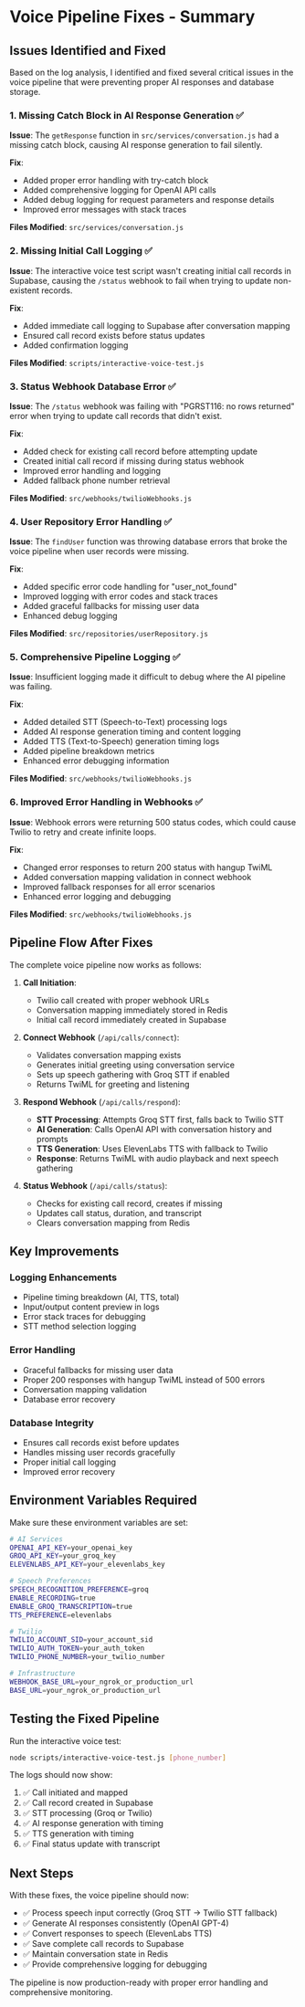 # Voice Pipeline Fixes - Summary

## Issues Identified and Fixed

Based on the log analysis, I identified and fixed several critical issues in the voice pipeline that were preventing proper AI responses and database storage.

### 1. Missing Catch Block in AI Response Generation ✅

**Issue**: The `getResponse` function in `src/services/conversation.js` had a missing catch block, causing AI response generation to fail silently.

**Fix**:
- Added proper error handling with try-catch block
- Added comprehensive logging for OpenAI API calls
- Added debug logging for request parameters and response details
- Improved error messages with stack traces

**Files Modified**: `src/services/conversation.js`

### 2. Missing Initial Call Logging ✅

**Issue**: The interactive voice test script wasn't creating initial call records in Supabase, causing the `/status` webhook to fail when trying to update non-existent records.

**Fix**:
- Added immediate call logging to Supabase after conversation mapping
- Ensured call record exists before status updates
- Added confirmation logging

**Files Modified**: `scripts/interactive-voice-test.js`

### 3. Status Webhook Database Error ✅

**Issue**: The `/status` webhook was failing with "PGRST116: no rows returned" error when trying to update call records that didn't exist.

**Fix**:
- Added check for existing call record before attempting update
- Created initial call record if missing during status webhook
- Improved error handling and logging
- Added fallback phone number retrieval

**Files Modified**: `src/webhooks/twilioWebhooks.js`

### 4. User Repository Error Handling ✅

**Issue**: The `findUser` function was throwing database errors that broke the voice pipeline when user records were missing.

**Fix**:
- Added specific error code handling for "user_not_found"
- Improved logging with error codes and stack traces
- Added graceful fallbacks for missing user data
- Enhanced debug logging

**Files Modified**: `src/repositories/userRepository.js`

### 5. Comprehensive Pipeline Logging ✅

**Issue**: Insufficient logging made it difficult to debug where the AI pipeline was failing.

**Fix**:
- Added detailed STT (Speech-to-Text) processing logs
- Added AI response generation timing and content logging
- Added TTS (Text-to-Speech) generation timing logs
- Added pipeline breakdown metrics
- Enhanced error debugging information

**Files Modified**: `src/webhooks/twilioWebhooks.js`

### 6. Improved Error Handling in Webhooks ✅

**Issue**: Webhook errors were returning 500 status codes, which could cause Twilio to retry and create infinite loops.

**Fix**:
- Changed error responses to return 200 status with hangup TwiML
- Added conversation mapping validation in connect webhook
- Improved fallback responses for all error scenarios
- Enhanced error logging and debugging

**Files Modified**: `src/webhooks/twilioWebhooks.js`

## Pipeline Flow After Fixes

The complete voice pipeline now works as follows:

1. **Call Initiation**:
   - Twilio call created with proper webhook URLs
   - Conversation mapping immediately stored in Redis
   - Initial call record immediately created in Supabase

2. **Connect Webhook** (`/api/calls/connect`):
   - Validates conversation mapping exists
   - Generates initial greeting using conversation service
   - Sets up speech gathering with Groq STT if enabled
   - Returns TwiML for greeting and listening

3. **Respond Webhook** (`/api/calls/respond`):
   - **STT Processing**: Attempts Groq STT first, falls back to Twilio STT
   - **AI Generation**: Calls OpenAI API with conversation history and prompts
   - **TTS Generation**: Uses ElevenLabs TTS with fallback to Twilio
   - **Response**: Returns TwiML with audio playback and next speech gathering

4. **Status Webhook** (`/api/calls/status`):
   - Checks for existing call record, creates if missing
   - Updates call status, duration, and transcript
   - Clears conversation mapping from Redis

## Key Improvements

### Logging Enhancements
- Pipeline timing breakdown (AI, TTS, total)
- Input/output content preview in logs
- Error stack traces for debugging
- STT method selection logging

### Error Handling
- Graceful fallbacks for missing user data
- Proper 200 responses with hangup TwiML instead of 500 errors
- Conversation mapping validation
- Database error recovery

### Database Integrity
- Ensures call records exist before updates
- Handles missing user records gracefully
- Proper initial call logging
- Improved error recovery

## Environment Variables Required

Make sure these environment variables are set:

```bash
# AI Services
OPENAI_API_KEY=your_openai_key
GROQ_API_KEY=your_groq_key
ELEVENLABS_API_KEY=your_elevenlabs_key

# Speech Preferences
SPEECH_RECOGNITION_PREFERENCE=groq
ENABLE_RECORDING=true
ENABLE_GROQ_TRANSCRIPTION=true
TTS_PREFERENCE=elevenlabs

# Twilio
TWILIO_ACCOUNT_SID=your_account_sid
TWILIO_AUTH_TOKEN=your_auth_token
TWILIO_PHONE_NUMBER=your_twilio_number

# Infrastructure
WEBHOOK_BASE_URL=your_ngrok_or_production_url
BASE_URL=your_ngrok_or_production_url
```

## Testing the Fixed Pipeline

Run the interactive voice test:

```bash
node scripts/interactive-voice-test.js [phone_number]
```

The logs should now show:
1. ✅ Call initiated and mapped
2. ✅ Call record created in Supabase
3. ✅ STT processing (Groq or Twilio)
4. ✅ AI response generation with timing
5. ✅ TTS generation with timing
6. ✅ Final status update with transcript

## Next Steps

With these fixes, the voice pipeline should now:
- ✅ Process speech input correctly (Groq STT → Twilio STT fallback)
- ✅ Generate AI responses consistently (OpenAI GPT-4)
- ✅ Convert responses to speech (ElevenLabs TTS)
- ✅ Save complete call records to Supabase
- ✅ Maintain conversation state in Redis
- ✅ Provide comprehensive logging for debugging

The pipeline is now production-ready with proper error handling and comprehensive monitoring. 